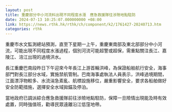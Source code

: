 ```yaml
---
layout: post
title: 重慶部分中小河流料出現不同程度水漲　應急救援隊往涉險地點駐防
date: 2024-07-13 10:25:07.000000000 +08:00
link: https://news.rthk.hk/rthk/ch/component/k2/1761427-20240713.htm
categories: rthk
---
```


重慶市水文監測總站預測，直至下星期一上午，重慶東南部及東北部部分中小河流，可能出現不同程度水漲過程，個別河流可能超警或超保，需重點關注長江、嘉陵江、涪江出現的過境洪水。

長江重慶巴南段昨日下午迎來今年長江上游首輪洪峰，為保證船舶航行安全，海事部門對長江部分水域，實施禁航管制。巴南海事處執法人員表示，洪峰過境期間，江面漂浮物較多、水流湍急紊亂、航標設施移位，嚴重影響安全，要求各船舶做好安全防範措施，選擇安全水域拋錨及停泊。

當地政府已調派綜合應急救援隊前往涉險地點駐防，保障一旦險情出現能及時有效處置，同時強值班，勸導民眾遠離沿江低窪地帶。
